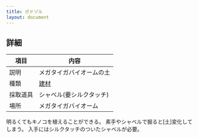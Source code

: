 ```yaml
---
title: ポドゾル
layout: document
---
```

## 詳細

|項目|内容|
|---|---|
|説明|メガタイガバイオームの土|
|種類|[建材](建材)|
|採取道具|シャベル(要シルクタッチ)|
|場所|メガタイガバイオーム|

明るくてもキノコを植えることができる。
素手やシャベルで掘ると[土]変化してしまう。
入手にはシルクタッチのついたシャベルが必要。
